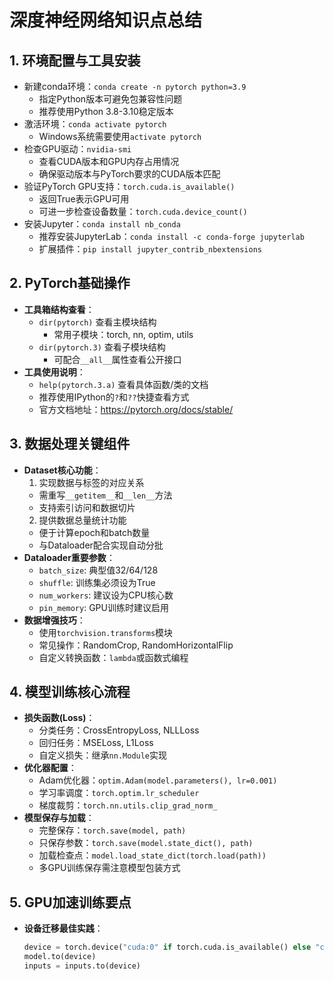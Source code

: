 # 深度神经网络知识点总结

## 1. 环境配置与工具安装
- 新建conda环境：`conda create -n pytorch python=3.9`
  - 指定Python版本可避免包兼容性问题
  - 推荐使用Python 3.8-3.10稳定版本
- 激活环境：`conda activate pytorch`
  - Windows系统需要使用`activate pytorch`
- 检查GPU驱动：`nvidia-smi`
  - 查看CUDA版本和GPU内存占用情况
  - 确保驱动版本与PyTorch要求的CUDA版本匹配
- 验证PyTorch GPU支持：`torch.cuda.is_available()`
  - 返回True表示GPU可用
  - 可进一步检查设备数量：`torch.cuda.device_count()`
- 安装Jupyter：`conda install nb_conda`
  - 推荐安装JupyterLab：`conda install -c conda-forge jupyterlab`
  - 扩展插件：`pip install jupyter_contrib_nbextensions`

## 2. PyTorch基础操作
- **工具箱结构查看**：
  - `dir(pytorch)` 查看主模块结构
    - 常用子模块：torch, nn, optim, utils
  - `dir(pytorch.3)` 查看子模块结构
    - 可配合`__all__`属性查看公开接口
- **工具使用说明**：
  - `help(pytorch.3.a)` 查看具体函数/类的文档
  - 推荐使用IPython的`?`和`??`快捷查看方式
  - 官方文档地址：https://pytorch.org/docs/stable/

## 3. 数据处理关键组件
- **Dataset核心功能**：
  1. 实现数据与标签的对应关系
    - 需重写`__getitem__`和`__len__`方法
    - 支持索引访问和数据切片
  2. 提供数据总量统计功能
    - 便于计算epoch和batch数量
    - 与Dataloader配合实现自动分批
- **Dataloader重要参数**：
  - `batch_size`: 典型值32/64/128
  - `shuffle`: 训练集必须设为True
  - `num_workers`: 建议设为CPU核心数
  - `pin_memory`: GPU训练时建议启用
- **数据增强技巧**：
  - 使用`torchvision.transforms`模块
  - 常见操作：RandomCrop, RandomHorizontalFlip
  - 自定义转换函数：`lambda`或函数式编程

## 4. 模型训练核心流程
- **损失函数(Loss)**：
  - 分类任务：CrossEntropyLoss, NLLLoss
  - 回归任务：MSELoss, L1Loss
  - 自定义损失：继承`nn.Module`实现
- **优化器配置**：
  - Adam优化器：`optim.Adam(model.parameters(), lr=0.001)`
  - 学习率调度：`torch.optim.lr_scheduler`
  - 梯度裁剪：`torch.nn.utils.clip_grad_norm_`
- **模型保存与加载**：
  - 完整保存：`torch.save(model, path)`
  - 只保存参数：`torch.save(model.state_dict(), path)`
  - 加载检查点：`model.load_state_dict(torch.load(path))`
  - 多GPU训练保存需注意模型包装方式

## 5. GPU加速训练要点
- **设备迁移最佳实践**：
  ```python
  device = torch.device("cuda:0" if torch.cuda.is_available() else "cpu")
  model.to(device)
  inputs = inputs.to(device)